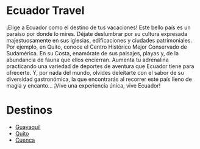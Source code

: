 # Ecuador Travel

¡Elige a Ecuador como el destino de tus vacaciones! Este bello país es un paraíso por donde lo mires. Déjate deslumbrar por su cultura expresada majestuosamente en sus iglesias, edificaciones y ciudades patrimoniales. Por ejemplo, en Quito, conoce el Centro Histórico Mejor Conservado de Sudamérica. En su Costa, enamórate de sus paisajes, playas y, de la abundancia de fauna que ellos encierran. Aumenta tu adrenalina practicando una variedad de deportes de aventura que Ecuador tiene para ofrecerte. Y, por nada del mundo, olvides deleitarte con el sabor de su diversidad gastronómica, la que encontrarás al recorrer este país lleno de magia y encanto… ¡Vive una experiencia única, vive Ecuador!

# Destinos

* [Guayaquil](Guayaquil.md)
* [Quito](Quito.md)
* [Cuenca](Cuenca.md)

